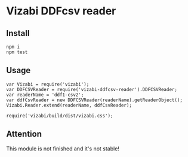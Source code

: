 # Vizabi DDFcsv reader

## Install

```
npm i
npm test
```

## Usage

```
var Vizabi = require('vizabi');
var DDFCSVReader = require('vizabi-ddfcsv-reader').DDFCSVReader;
var readerName = 'ddf1-csv2';
var ddfCsvReader = new DDFCSVReader(readerName).getReaderObject();
Vizabi.Reader.extend(readerName, ddfCsvReader);

require('vizabi/build/dist/vizabi.css');
```

## Attention

This module is not finished and  it's not stable!
